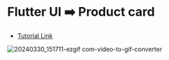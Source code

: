 # Flutter UI ➡️ Product card

- [Tutorial Link](https://docs.flutter.dev/get-started/codelab)

![20240330_151711-ezgif com-video-to-gif-converter](https://github.com/mes71/flutter_ui/assets/53784874/1e629a87-399c-4c64-8676-54402d7736b4)

